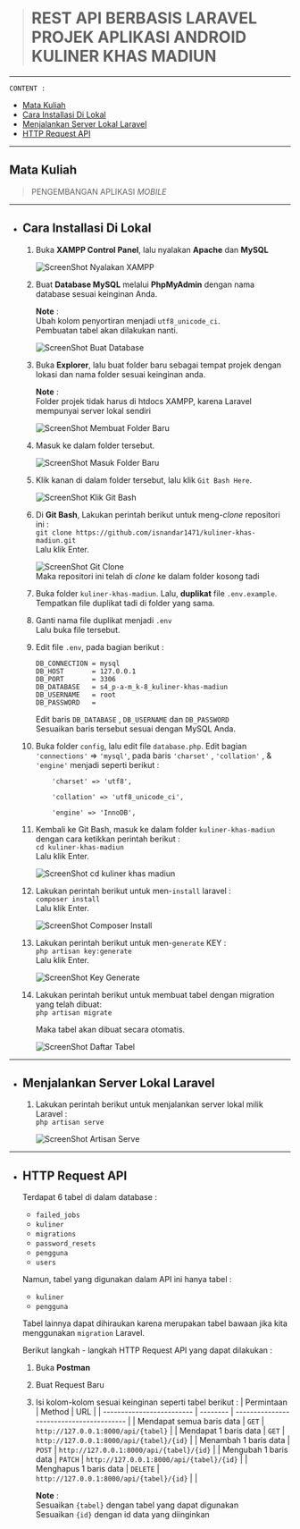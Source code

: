 > # **REST API BERBASIS LARAVEL PROJEK APLIKASI ANDROID KULINER KHAS MADIUN**
---
	CONTENT :  
*	[Mata Kuliah](#mata-kuliah)
*	[Cara Installasi Di Lokal](#cara-installasi-di-lokal)
*	[Menjalankan Server Lokal Laravel](#menjalankan-server-lokal-laravel)
*	[HTTP Request API](#http-request-api)
---
## **Mata Kuliah**
> PENGEMBANGAN APLIKASI _MOBILE_
---
* ## **Cara Installasi Di Lokal**

	1.	Buka **XAMPP Control Panel**, lalu nyalakan **Apache** dan **MySQL**

		![ScreenShot Nyalakan XAMPP](README.image/ss-nyalakan-xampp.png) 

	2. Buat **Database MySQL** melalui **PhpMyAdmin** dengan nama database sesuai keinginan Anda.

		**Note** :  
		Ubah kolom penyortiran menjadi `utf8_unicode_ci`.  
		Pembuatan tabel akan dilakukan nanti.

		![ScreenShot Buat Database](README.image/ss-buat-database.png)  

	3.	Buka **Explorer**, lalu buat folder baru sebagai tempat projek dengan lokasi dan nama folder sesuai keinginan anda.

		**Note** :  
		Folder projek tidak harus di htdocs XAMPP, karena Laravel mempunyai server lokal sendiri

		![ScreenShot Membuat Folder Baru](README.image/ss-buat-folder-baru.png) 

	4.	Masuk ke dalam folder tersebut.

		![ScreenShot Masuk Folder Baru](README.image/ss-masuk-folder-baru.png) 

	5.	Klik kanan di dalam folder tersebut, lalu klik `Git Bash Here`.  

		![ScreenShot Klik Git Bash](README.image/ss-klik-git-bash.png)

	6.	Di **Git Bash**, Lakukan perintah berikut untuk meng-_clone_ repositori ini :  
		`git clone https://github.com/isnandar1471/kuliner-khas-madiun.git`  
		Lalu klik Enter.

		![ScreenShot Git Clone](README.image/ss-git-clone.png)  
		Maka repositori ini telah di _clone_ ke dalam folder kosong tadi

	7.	Buka folder `kuliner-khas-madiun`. Lalu, **duplikat** file `.env.example`. Tempatkan file duplikat tadi di folder yang sama.

	8.	Ganti nama file duplikat menjadi `.env`  
	Lalu buka file tersebut.

	9.	Edit file `.env`, pada bagian berikut :

		```properties
		DB_CONNECTION = mysql
		DB_HOST       = 127.0.0.1
		DB_PORT       = 3306
		DB_DATABASE   = s4_p-a-m_k-8_kuliner-khas-madiun
		DB_USERNAME   = root
		DB_PASSWORD   = 
		```

		Edit baris `DB_DATABASE` , `DB_USERNAME` dan `DB_PASSWORD`  
		Sesuaikan baris tersebut sesuai dengan MySQL Anda. 

	10.	Buka folder `config`, lalu edit file `database.php`.
		Edit bagian `'connections'` => `'mysql'`, pada baris `'charset'` , `'collation'` , & `'engine'` menjadi seperti berikut :

		```properties
			'charset' => 'utf8',

			'collation' => 'utf8_unicode_ci',
			
			'engine' => 'InnoDB',
		```


	11.	Kembali ke Git Bash, masuk ke dalam folder `kuliner-khas-madiun` dengan cara ketikkan perintah berikut :  
		`cd kuliner-khas-madiun`  
		Lalu klik Enter.

		![ScreenShot cd kuliner khas madiun](README.image/ss-cd-kuliner-khas-madiun.png) 

	12.	Lakukan perintah berikut untuk men-`install` laravel :  
		`composer install`  
		Lalu klik Enter.

		![ScreenShot Composer Install](README.image/ss-composer-install.png) 

	13.	Lakukan perintah berikut untuk men-`generate` KEY :  
		`php artisan key:generate`  
		Lalu klik Enter.

		![ScreenShot Key Generate](README.image/ss-key-generate.png) 

	13.	Lakukan perintah berikut untuk membuat tabel dengan migration yang telah dibuat:  
		`php artisan migrate`

		Maka tabel akan dibuat secara otomatis.

		![ScreenShot Daftar Tabel](README.image/ss-daftar-tabel.png) 

---
* ## **Menjalankan Server Lokal Laravel**

	1.	Lakukan perintah berikut untuk menjalankan server lokal milik Laravel :  
		`php artisan serve`

		![ScreenShot Artisan Serve](README.image/ss-artisan-serve.png) 

---
* ## **HTTP Request API**

	Terdapat 6 tabel di dalam database :
	*	`failed_jobs`
	*	`kuliner`
	*	`migrations`
	*	`password_resets`
	*	`pengguna`
	*	`users`

	Namun, tabel yang digunakan dalam API ini hanya tabel :
	*	`kuliner`
	*	`pengguna`

	Tabel lainnya dapat dihiraukan karena merupakan tabel bawaan jika kita menggunakan `migration` Laravel.

	Berikut langkah - langkah HTTP Request API yang dapat dilakukan : 
	1.	Buka **Postman**
	2.	Buat Request Baru
	3.	Isi kolom-kolom sesuai keinginan seperti tabel berikut :
		| Permintaan                | Method   | URL                                      |
		| ------------------------- | -------- | ---------------------------------------- |
		| Mendapat semua baris data | `GET`    | `http://127.0.0.1:8000/api/{tabel}`      |
		| Mendapat 1 baris data     | `GET`    | `http://127.0.0.1:8000/api/{tabel}/{id}` |
		| Menambah 1 baris data     | `POST`   | `http://127.0.0.1:8000/api/{tabel}/{id}` |
		| Mengubah 1 baris data     | `PATCH`  | `http://127.0.0.1:8000/api/{tabel}/{id}` |
		| Menghapus 1 baris data    | `DELETE` | `http://127.0.0.1:8000/api/{tabel}/{id}` |
		|

		**Note** :  
		Sesuaikan `{tabel}` dengan tabel yang dapat digunakan  
		Sesuaikan `{id}` dengan id data yang diinginkan 